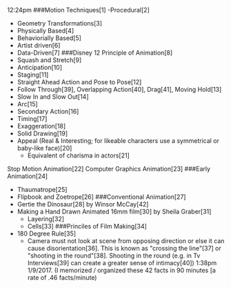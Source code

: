 12:24pm
###Motion Techniques[1]
-Procedural[2] 
  - Geometry Transformations[3]
  - Physically Based[4]
  - Behaviorially Based[5]
- Artist driven[6]
- Data-Driven[7]
###Disney 12 Principle of Animation[8]
- Squash and Stretch[9]
- Anticipation[10]
- Staging[11]
- Straight Ahead Action and Pose to Pose[12]
- Follow Through[39], Overlapping Action[40], Drag[41], Moving Hold[13]
- Slow In and Slow Out[14]
- Arc[15]
- Secondary Action[16]
- Timing[17]
- Exaggeration[18]
- Solid Drawing[19]
- Appeal (Real & Interesting; for likeable characters use a symmetrical or baby-like face)[20]
  - Equivalent of charisma in actors[21]

Stop Motion Animation[22]
Computer Graphics Animation[23]
###Early Animation[24]
- Thaumatrope[25]
- Flipbook and Zoetrope[26]
###Conventional Animation[27]
- Gertie the Dinosaur[28] by Winsor McCay[42]
- Making a Hand Drawn Animated 16mm film[30] by Sheila Graber[31]
  - Layering[32]
  - Cells[33]
###Princiles of Film Making[34]
- 180 Degree Rule[35]
  - Camera must not look at scene from opposing direction or else it can cause disorientation[36]. This is known as "crossing the line"[37] or "shooting in the round"[38]. Shooting in the round (e.g. in Tv Interviews[39] can create a greater sense of intimacy[40])
1:38pm 1/9/2017. (I memorized / organized these 42 facts in 90 minutes [a rate of .46 facts/minute)
